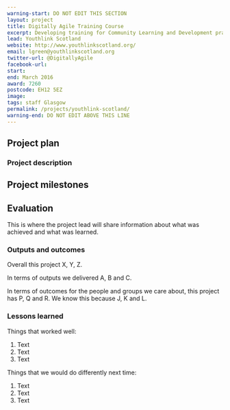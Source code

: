 ```yaml
---
warning-start: DO NOT EDIT THIS SECTION
layout: project
title: Digitally Agile Training Course
excerpt: Developing training for Community Learning and Development practitioners around the Digitally Agile National Principles with expert input from young people and the youth work sector
lead: Youthlink Scotland
website: http://www.youthlinkscotland.org/
email: lgreen@youthlinkscotland.org
twitter-url: @DigitallyAgile
facebook-url: 
start: 
end: March 2016
award: 7260
postcode: EH12 5EZ 
image:
tags: staff Glasgow 
permalink: /projects/youthlink-scotland/
warning-end: DO NOT EDIT ABOVE THIS LINE
---
```


## Project plan

### Project description




## Project milestones



## Evaluation

This is where the project lead will share information about what was achieved and what was learned.

### Outputs and outcomes

Overall this project X, Y, Z.

In terms of outputs we delivered A, B and C.

In terms of outcomes for the people and groups we care about, this project has P, Q and R. We know this because J, K and L.

### Lessons learned

Things that worked well:

1. Text
2. Text
3. Text

Things that we would do differently next time:

1. Text
2. Text
3. Text

